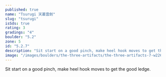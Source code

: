 ```yaml
---
published: true
name: "Tsurugi 天叢雲劍"
slug: "tsurugi"
isSds: true
rating: 3
gradings: "4"
boulder: "5.2"
zone: 5
id: "5.2.7"
description: "Sit start on a good pinch, make heel hook moves to get the good ledge."
image: "/images/boulders/the-three-artifacts/the-three-artifacts-7-w2268w.JPG"
---
```


Sit start on a good pinch, make heel hook moves to get the good ledge.

